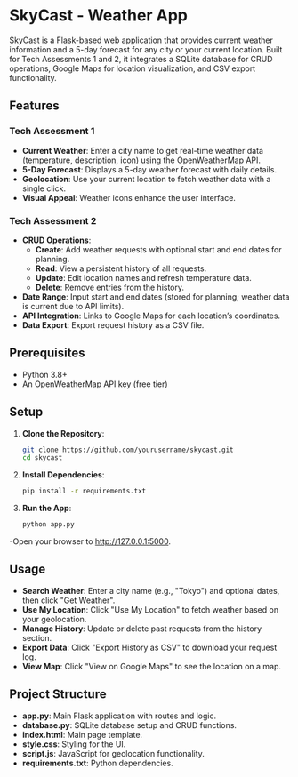 # SkyCast - Weather App

SkyCast is a Flask-based web application that provides current weather information and a 5-day forecast for any city or your current location. Built for Tech Assessments 1 and 2, it integrates a SQLite database for CRUD operations, Google Maps for location visualization, and CSV export functionality.

## Features

### Tech Assessment 1
- **Current Weather**: Enter a city name to get real-time weather data (temperature, description, icon) using the OpenWeatherMap API.
- **5-Day Forecast**: Displays a 5-day weather forecast with daily details.
- **Geolocation**: Use your current location to fetch weather data with a single click.
- **Visual Appeal**: Weather icons enhance the user interface.

### Tech Assessment 2
- **CRUD Operations**:
  - **Create**: Add weather requests with optional start and end dates for planning.
  - **Read**: View a persistent history of all requests.
  - **Update**: Edit location names and refresh temperature data.
  - **Delete**: Remove entries from the history.
- **Date Range**: Input start and end dates (stored for planning; weather data is current due to API limits).
- **API Integration**: Links to Google Maps for each location’s coordinates.
- **Data Export**: Export request history as a CSV file.

## Prerequisites
- Python 3.8+
- An OpenWeatherMap API key (free tier)

## Setup

1. **Clone the Repository**:
   ```bash
   git clone https://github.com/yourusername/skycast.git
   cd skycast
2. **Install Dependencies**:
   ```bash
   pip install -r requirements.txt
3. **Run the App**:
   ```bash
   python app.py
  -Open your browser to http://127.0.0.1:5000.
  
## Usage
- **Search Weather**: Enter a city name (e.g., "Tokyo") and optional dates, then click "Get Weather".
- **Use My Location**: Click "Use My Location" to fetch weather based on your geolocation.
- **Manage History**: Update or delete past requests from the history section.
- **Export Data**: Click "Export History as CSV" to download your request log.
- **View Map**: Click "View on Google Maps" to see the location on a map.

## Project Structure
- **app.py**: Main Flask application with routes and logic.
- **database.py**: SQLite database setup and CRUD functions.
- **index.html**: Main page template.
- **style.css**: Styling for the UI.
- **script.js**: JavaScript for geolocation functionality.
- **requirements.txt**: Python dependencies.



